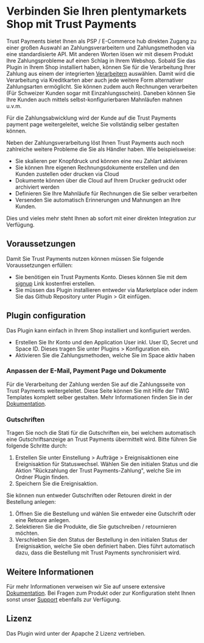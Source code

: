# Verbinden Sie Ihren plentymarkets Shop mit Trust Payments

Trust Payments bietet Ihnen als PSP / E-Commerce hub direkten Zugang zu einer großen Auswahl an Zahlungsverarbeitern und
Zahlungsmethoden via eine standardisierte API. Mit anderen Worten lösen wir mit diesem Produkt
Ihre Zahlungsprobleme auf einen Schlag in Ihrem Webshop. Sobald Sie das Plugin in Ihrem Shop installiert haben, 
können Sie für die Verarbeitung Ihrer Zahlung aus einem der integrierten <a href="https://ep.trustpayments.com/en/processors" target="_blank">Verarbeitern</a> auswählen. Damit wird die Verarbeitung via Kreditkarten aber auch jede weitere Form alternativer Zahlungsarten ermöglicht.
Sie können zudem auch Rechnungen verarbeiten (Für Schweizer Kunden sogar mit Einzahlungsschein).
Daneben können Sie Ihre Kunden auch mittels selbst-konfigurierbaren Mahnläufen mahnen u.v.m.
 
Für die Zahlungsabwicklung wird der Kunde auf die Trust Payments payment page weitergeleitet, welche Sie vollständig selber gestalten können. 
 
Neben der Zahlungsverarbeitung löst Ihnen Trust Payments auch noch zahlreiche weitere Probleme die Sie als Händler haben. Wie beispielsweise:

* Sie skalieren per Knopfdruck und können eine neu Zahlart aktivieren
* Sie können Ihre eigenen Rechnungsdokumente erstellen und den Kunden zustellen oder drucken via Cloud
* Dokumente können über die Cloud auf Ihrem Drucker gedruckt oder archiviert werden
* Definieren Sie Ihre Mahnläufe für Rechnungen die Sie selber verarbeiten
* Versenden Sie automatisch Erinnerungen und Mahnungen an Ihre Kunden. 

Dies und vieles mehr steht Ihnen ab sofort mit einer direkten Integration zur Verfügung. 


## Voraussetzungen

Damit Sie Trust Payments nutzen können müssen Sie folgende Voraussetzungen erfüllen:

* Sie benötigen ein Trust Payments Konto. Dieses können Sie mit dem <a href="https://ep.trustpayments.com/user/signup" target="_blank">signup</a> Link kostenfrei erstellen.
* Sie müssen das Plugin installieren entweder via Marketplace oder indem Sie das Github Repository unter Plugin > Git einfügen.

 
## Plugin configuration
 
Das Plugin kann einfach in Ihrem Shop installiert und konfiguriert werden.

* Erstellen Sie Ihr Konto und den Application User inkl. User ID, Secret und Space ID. Dieses tragen Sie unter Plugins > Konfiguration ein.
* Aktivieren Sie die Zahlungsmethoden, welche Sie im Space aktiv haben

 
### Anpassen der E-Mail, Payment Page und Dokumente

Für die Verarbeitung der Zahlung werden Sie auf die Zahlungsseite von Trust Payments weitergeleitet. Diese Seite können Sie mit Hilfe der TWIG Templates komplett selber gestalten. Mehr Informationen finden Sie in der <a href="https://ep.trustpayments.com/de-ch/doc/document-handling" target="_blank">Dokumentation</a>.
 
 
### Gutschriften
 
Tragen Sie noch die Stati für die Gutschriften ein, bei welchem automatisch eine Gutschriftsanzeige an Trust Payments übermittelt wird. 
Bitte führen Sie folgende Schritte durch:

1. Erstellen Sie unter Einstellung > Aufträge > Ereignisaktionen eine Ereignisaktion für Statuswechsel. Wählen Sie den initialen
Status und die Aktion "Rückzahlung der Trust Payments-Zahlung", welche Sie im Ordner Plugin finden. 
2. Speichern Sie die Ereignisaktion.

Sie können nun entweder Gutschriften oder Retouren direkt in der Bestellung anlegen:

1. Öffnen Sie die Bestellung und wählen Sie entweder eine Gutschrift oder eine Retoure anlegen. 
2. Selektieren Sie die Produkte, die Sie gutschreiben / retournieren möchten. 
3. Verschieben Sie den Status der Bestellung in den initialen Status der Ereignisaktion, welche Sie oben definiert haben. Dies führt automatisch dazu,
dass die Bestellung mit Trust Payments synchronisiert wird. 

## Weitere Informationen

Für mehr Informationen verweisen wir Sie auf unsere extensive <a href="https://ep.trustpayments.com/de-ch/doc" target="_blank">Dokumentation</a>.
Bei Fragen zum Produkt oder zur Konfiguration steht Ihnen sonst unser <a href="https://wallee.com/ueber-wallee/support?_ga=2.171642464.1523640132.1674037856-1834608674.1611572458" target="_blank">Support</a> ebenfalls zur Verfügung. 
 
## Lizenz
 
Das Plugin wird unter der Apapche 2 Lizenz vertrieben. 